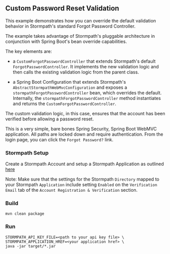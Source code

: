 ## Custom Password Reset Validation

This example demonstrates how you can override the default validation behavior in Stormpath's standard Forgot Password Controller.

The example takes advantage of Stormpath's pluggable architecture in conjunction with Spring Boot's bean override
capabilities.

The key elements are:

* a `CustomForgotPasswordController` that extends Stormpath's default `ForgotPasswordController`. It implements the new
validation logic and then calls the existing validation logic from the parent class.

* a Spring Boot Configuration that extends Stormpath's `AbstractStormpathWebMvcConfiguration` and
exposes a `stormpathForgotPasswordController` bean, which overrides the default. Internally, the `stormpathForgotPasswordController`
method instantiates and returns the `CustomForgotPasswordController`.

The custom validation logic, in this case, ensures that the account has been verified before allowing a password reset.

This is a very simple, bare bones Spring Security, Spring Boot WebMVC application. All paths are locked down and require
authentication. From the login page, you can click the `Forgot Password?` link.

### Stormpath Setup

Create a Stormpath Account and setup a Stormpath Application as outlined
[here](https://docs.stormpath.com/rest/product-guide/latest/setup.html)

Note: Make sure that the settings for the Stormpath `Directory` mapped to your Stormpath `Application` include setting `Enabled` on the `Verification Email`
tab of the `Account Registration & Verification` section.

### Build

```
mvn clean package
```

### Run

```
STORMPATH_API_KEY_FILE=<path to your api key file> \
STORMPATH_APPLICATION_HREF=<your application href> \
java -jar target/*.jar
```